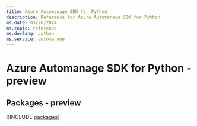 ```yaml
---
title: Azure Automanage SDK for Python
description: Reference for Azure Automanage SDK for Python
ms.date: 03/26/2024
ms.topic: reference
ms.devlang: python
ms.service: automanage
---
```

# Azure Automanage SDK for Python - preview
## Packages - preview
[!INCLUDE [packages](automanage-index.md)]